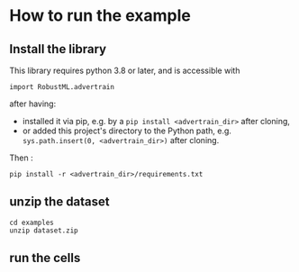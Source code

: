 # How to run the example

## Install the library

This library requires python 3.8 or later, and is accessible with
 
```
import RobustML.advertrain
```
 
after having:
 
- installed it via pip, e.g. by a `pip install <advertrain_dir>` after cloning,
- or added this project's directory to the Python path, e.g. `sys.path.insert(0, <advertrain_dir>)` after cloning.
 
Then :
 
```
pip install -r <advertrain_dir>/requirements.txt
```

## unzip the dataset

```
cd examples
unzip dataset.zip
```

## run the cells